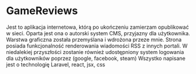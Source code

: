 # GameReviews
Jest to aplikacja internetowa, którą po ukończeniu zamierzam opublikować w sieci.
Oparta jest ona o autorski system CMS, przyjazny dla użytkownika.
Warstwa graficzna została przemyślana i wdrożona przeze mnie.
Strona posiada funkcjonalność renderowania wiadomości RSS z innych portali.
W niedalekiej przyszłości zostanie również udostępniony system logowania dla użytkowników poprzez (google, facebook, steam)
Wszystko napisane jest o technologię Laravel, react, jsx, css
